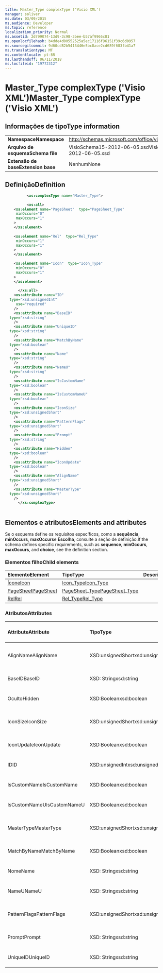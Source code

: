 ```yaml
---
title: Master_Type complexType ('Visio XML')
manager: soliver
ms.date: 03/09/2015
ms.audience: Developer
ms.topic: reference
localization_priority: Normal
ms.assetid: 2d799074-13d9-3c98-3bee-b57af9966c81
ms.openlocfilehash: b4dde4d00552525a5ec17116f96151f39c6d0957
ms.sourcegitcommit: 9d60cd82b5413446e5bc8ace2cd689f683fb41a7
ms.translationtype: MT
ms.contentlocale: pt-BR
ms.lasthandoff: 06/11/2018
ms.locfileid: "19772312"
---
```

# <a name="mastertype-complextype-visio-xml"></a><span data-ttu-id="6deb4-102">Master_Type complexType ('Visio XML')</span><span class="sxs-lookup"><span data-stu-id="6deb4-102">Master_Type complexType ('Visio XML')</span></span>

## <a name="type-information"></a><span data-ttu-id="6deb4-103">Informações de tipo</span><span class="sxs-lookup"><span data-stu-id="6deb4-103">Type information</span></span>

|||
|:-----|:-----|
|<span data-ttu-id="6deb4-104">**Namespace**</span><span class="sxs-lookup"><span data-stu-id="6deb4-104">**Namespace**</span></span> <br/> |http://schemas.microsoft.com/office/visio/2011/1/core  <br/> |
|<span data-ttu-id="6deb4-105">**Arquivo de esquema**</span><span class="sxs-lookup"><span data-stu-id="6deb4-105">**Schema file**</span></span> <br/> |<span data-ttu-id="6deb4-106">VisioSchema15-2012-06-05.xsd</span><span class="sxs-lookup"><span data-stu-id="6deb4-106">VisioSchema15-2012-06-05.xsd</span></span>  <br/> |
|<span data-ttu-id="6deb4-107">**Extensão de base**</span><span class="sxs-lookup"><span data-stu-id="6deb4-107">**Extension base**</span></span> <br/> |<span data-ttu-id="6deb4-108">Nenhum</span><span class="sxs-lookup"><span data-stu-id="6deb4-108">None</span></span>  <br/> |
   
## <a name="definition"></a><span data-ttu-id="6deb4-109">Definição</span><span class="sxs-lookup"><span data-stu-id="6deb4-109">Definition</span></span>

```XML
          <xs:complexType name="Master_Type">
          
          <xs:all>
    <xs:element name="PageSheet"  type="PageSheet_Type"
     minOccurs="0"
     maxOccurs="1"
    >
    </xs:element>
    
    <xs:element name="Rel"  type="Rel_Type"
     minOccurs="1"
     maxOccurs="1"
    >
    </xs:element>
    
    <xs:element name="Icon"  type="Icon_Type"
     minOccurs="0"
     maxOccurs="1"
    >
    </xs:element>
    
      </xs:all>
    <xs:attribute name="ID"
  type="xsd:unsignedInt"
     use="required"
    />
    <xs:attribute name="BaseID"
  type="xsd:string"
    />
    <xs:attribute name="UniqueID"
  type="xsd:string"
    />
    <xs:attribute name="MatchByName"
  type="xsd:boolean"
    />
    <xs:attribute name="Name"
  type="xsd:string"
    />
    <xs:attribute name="NameU"
  type="xsd:string"
    />
    <xs:attribute name="IsCustomName"
  type="xsd:boolean"
    />
    <xs:attribute name="IsCustomNameU"
  type="xsd:boolean"
    />
    <xs:attribute name="IconSize"
  type="xsd:unsignedShort"
    />
    <xs:attribute name="PatternFlags"
  type="xsd:unsignedShort"
    />
    <xs:attribute name="Prompt"
  type="xsd:string"
    />
    <xs:attribute name="Hidden"
  type="xsd:boolean"
    />
    <xs:attribute name="IconUpdate"
  type="xsd:boolean"
    />
    <xs:attribute name="AlignName"
  type="xsd:unsignedShort"
    />
    <xs:attribute name="MasterType"
  type="xsd:unsignedShort"
    />
      </xs:complexType>
      
```

## <a name="elements-and-attributes"></a><span data-ttu-id="6deb4-110">Elementos e atributos</span><span class="sxs-lookup"><span data-stu-id="6deb4-110">Elements and attributes</span></span>

<span data-ttu-id="6deb4-111">Se o esquema define os requisitos específicos, como a **sequência**, **minOccurs**, **maxOccurs**e **Escolha**, consulte a seção de definição.</span><span class="sxs-lookup"><span data-stu-id="6deb4-111">If the schema defines specific requirements, such as **sequence**, **minOccurs**, **maxOccurs**, and **choice**, see the definition section.</span></span> 
  
### <a name="child-elements"></a><span data-ttu-id="6deb4-112">Elementos filho</span><span class="sxs-lookup"><span data-stu-id="6deb4-112">Child elements</span></span>

|<span data-ttu-id="6deb4-113">**Elemento**</span><span class="sxs-lookup"><span data-stu-id="6deb4-113">**Element**</span></span>|<span data-ttu-id="6deb4-114">**Tipo**</span><span class="sxs-lookup"><span data-stu-id="6deb4-114">**Type**</span></span>|<span data-ttu-id="6deb4-115">**Descrição**</span><span class="sxs-lookup"><span data-stu-id="6deb4-115">**Description**</span></span>|
|:-----|:-----|:-----|
|[<span data-ttu-id="6deb4-116">Ícone</span><span class="sxs-lookup"><span data-stu-id="6deb4-116">Icon</span></span>](icon-element-master_type-complextypevisio-xml.md) <br/> |[<span data-ttu-id="6deb4-117">Icon_Type</span><span class="sxs-lookup"><span data-stu-id="6deb4-117">Icon_Type</span></span>](icon_type-complextypevisio-xml.md) <br/> ||
|[<span data-ttu-id="6deb4-118">PageSheet</span><span class="sxs-lookup"><span data-stu-id="6deb4-118">PageSheet</span></span>](pagesheet-element-master_type-complextypevisio-xml.md) <br/> |[<span data-ttu-id="6deb4-119">PageSheet_Type</span><span class="sxs-lookup"><span data-stu-id="6deb4-119">PageSheet_Type</span></span>](pagesheet_type-complextypevisio-xml.md) <br/> ||
|[<span data-ttu-id="6deb4-120">Rel</span><span class="sxs-lookup"><span data-stu-id="6deb4-120">Rel</span></span>](rel-element-master_type-complextypevisio-xml.md) <br/> |[<span data-ttu-id="6deb4-121">Rel_Type</span><span class="sxs-lookup"><span data-stu-id="6deb4-121">Rel_Type</span></span>](rel_type-complextypevisio-xml.md) <br/> ||
   
### <a name="attributes"></a><span data-ttu-id="6deb4-122">Atributos</span><span class="sxs-lookup"><span data-stu-id="6deb4-122">Attributes</span></span>

|<span data-ttu-id="6deb4-123">**Attribute**</span><span class="sxs-lookup"><span data-stu-id="6deb4-123">**Attribute**</span></span>|<span data-ttu-id="6deb4-124">**Tipo**</span><span class="sxs-lookup"><span data-stu-id="6deb4-124">**Type**</span></span>|<span data-ttu-id="6deb4-125">**Obrigatório**</span><span class="sxs-lookup"><span data-stu-id="6deb4-125">**Required**</span></span>|<span data-ttu-id="6deb4-126">**Descrição**</span><span class="sxs-lookup"><span data-stu-id="6deb4-126">**Description**</span></span>|<span data-ttu-id="6deb4-127">**Valores possíveis**</span><span class="sxs-lookup"><span data-stu-id="6deb4-127">**Possible values**</span></span>|
|:-----|:-----|:-----|:-----|:-----|
|<span data-ttu-id="6deb4-128">AlignName</span><span class="sxs-lookup"><span data-stu-id="6deb4-128">AlignName</span></span>  <br/> |<span data-ttu-id="6deb4-129">XSD:unsignedShort</span><span class="sxs-lookup"><span data-stu-id="6deb4-129">xsd:unsignedShort</span></span>  <br/> |<span data-ttu-id="6deb4-130">opcional</span><span class="sxs-lookup"><span data-stu-id="6deb4-130">optional</span></span>  <br/> ||<span data-ttu-id="6deb4-131">Valores do tipo xsd:unsignedShort.</span><span class="sxs-lookup"><span data-stu-id="6deb4-131">Values of the xsd:unsignedShort type.</span></span>  <br/> |
|<span data-ttu-id="6deb4-132">BaseID</span><span class="sxs-lookup"><span data-stu-id="6deb4-132">BaseID</span></span>  <br/> |<span data-ttu-id="6deb4-133">XSD: String</span><span class="sxs-lookup"><span data-stu-id="6deb4-133">xsd:string</span></span>  <br/> |<span data-ttu-id="6deb4-134">opcional</span><span class="sxs-lookup"><span data-stu-id="6deb4-134">optional</span></span>  <br/> ||<span data-ttu-id="6deb4-135">Valores do tipo xsd: String.</span><span class="sxs-lookup"><span data-stu-id="6deb4-135">Values of the xsd:string type.</span></span>  <br/> |
|<span data-ttu-id="6deb4-136">Oculto</span><span class="sxs-lookup"><span data-stu-id="6deb4-136">Hidden</span></span>  <br/> |<span data-ttu-id="6deb4-137">XSD:Boolean</span><span class="sxs-lookup"><span data-stu-id="6deb4-137">xsd:boolean</span></span>  <br/> |<span data-ttu-id="6deb4-138">opcional</span><span class="sxs-lookup"><span data-stu-id="6deb4-138">optional</span></span>  <br/> ||<span data-ttu-id="6deb4-139">Valores do tipo xsd:boolean.</span><span class="sxs-lookup"><span data-stu-id="6deb4-139">Values of the xsd:boolean type.</span></span>  <br/> |
|<span data-ttu-id="6deb4-140">IconSize</span><span class="sxs-lookup"><span data-stu-id="6deb4-140">IconSize</span></span>  <br/> |<span data-ttu-id="6deb4-141">XSD:unsignedShort</span><span class="sxs-lookup"><span data-stu-id="6deb4-141">xsd:unsignedShort</span></span>  <br/> |<span data-ttu-id="6deb4-142">opcional</span><span class="sxs-lookup"><span data-stu-id="6deb4-142">optional</span></span>  <br/> ||<span data-ttu-id="6deb4-143">Valores do tipo xsd:unsignedShort.</span><span class="sxs-lookup"><span data-stu-id="6deb4-143">Values of the xsd:unsignedShort type.</span></span>  <br/> |
|<span data-ttu-id="6deb4-144">IconUpdate</span><span class="sxs-lookup"><span data-stu-id="6deb4-144">IconUpdate</span></span>  <br/> |<span data-ttu-id="6deb4-145">XSD:Boolean</span><span class="sxs-lookup"><span data-stu-id="6deb4-145">xsd:boolean</span></span>  <br/> |<span data-ttu-id="6deb4-146">opcional</span><span class="sxs-lookup"><span data-stu-id="6deb4-146">optional</span></span>  <br/> ||<span data-ttu-id="6deb4-147">Valores do tipo xsd:boolean.</span><span class="sxs-lookup"><span data-stu-id="6deb4-147">Values of the xsd:boolean type.</span></span>  <br/> |
|<span data-ttu-id="6deb4-148">ID</span><span class="sxs-lookup"><span data-stu-id="6deb4-148">ID</span></span>  <br/> |<span data-ttu-id="6deb4-149">XSD:unsignedInt</span><span class="sxs-lookup"><span data-stu-id="6deb4-149">xsd:unsignedInt</span></span>  <br/> |<span data-ttu-id="6deb4-150">obrigatório</span><span class="sxs-lookup"><span data-stu-id="6deb4-150">required</span></span>  <br/> ||<span data-ttu-id="6deb4-151">Valores do tipo xsd:unsignedInt.</span><span class="sxs-lookup"><span data-stu-id="6deb4-151">Values of the xsd:unsignedInt type.</span></span>  <br/> |
|<span data-ttu-id="6deb4-152">IsCustomName</span><span class="sxs-lookup"><span data-stu-id="6deb4-152">IsCustomName</span></span>  <br/> |<span data-ttu-id="6deb4-153">XSD:Boolean</span><span class="sxs-lookup"><span data-stu-id="6deb4-153">xsd:boolean</span></span>  <br/> |<span data-ttu-id="6deb4-154">opcional</span><span class="sxs-lookup"><span data-stu-id="6deb4-154">optional</span></span>  <br/> ||<span data-ttu-id="6deb4-155">Valores do tipo xsd:boolean.</span><span class="sxs-lookup"><span data-stu-id="6deb4-155">Values of the xsd:boolean type.</span></span>  <br/> |
|<span data-ttu-id="6deb4-156">IsCustomNameU</span><span class="sxs-lookup"><span data-stu-id="6deb4-156">IsCustomNameU</span></span>  <br/> |<span data-ttu-id="6deb4-157">XSD:Boolean</span><span class="sxs-lookup"><span data-stu-id="6deb4-157">xsd:boolean</span></span>  <br/> |<span data-ttu-id="6deb4-158">opcional</span><span class="sxs-lookup"><span data-stu-id="6deb4-158">optional</span></span>  <br/> ||<span data-ttu-id="6deb4-159">Valores do tipo xsd:boolean.</span><span class="sxs-lookup"><span data-stu-id="6deb4-159">Values of the xsd:boolean type.</span></span>  <br/> |
|<span data-ttu-id="6deb4-160">MasterType</span><span class="sxs-lookup"><span data-stu-id="6deb4-160">MasterType</span></span>  <br/> |<span data-ttu-id="6deb4-161">XSD:unsignedShort</span><span class="sxs-lookup"><span data-stu-id="6deb4-161">xsd:unsignedShort</span></span>  <br/> |<span data-ttu-id="6deb4-162">opcional</span><span class="sxs-lookup"><span data-stu-id="6deb4-162">optional</span></span>  <br/> ||<span data-ttu-id="6deb4-163">Valores do tipo xsd:unsignedShort.</span><span class="sxs-lookup"><span data-stu-id="6deb4-163">Values of the xsd:unsignedShort type.</span></span>  <br/> |
|<span data-ttu-id="6deb4-164">MatchByName</span><span class="sxs-lookup"><span data-stu-id="6deb4-164">MatchByName</span></span>  <br/> |<span data-ttu-id="6deb4-165">XSD:Boolean</span><span class="sxs-lookup"><span data-stu-id="6deb4-165">xsd:boolean</span></span>  <br/> |<span data-ttu-id="6deb4-166">opcional</span><span class="sxs-lookup"><span data-stu-id="6deb4-166">optional</span></span>  <br/> ||<span data-ttu-id="6deb4-167">Valores do tipo xsd:boolean.</span><span class="sxs-lookup"><span data-stu-id="6deb4-167">Values of the xsd:boolean type.</span></span>  <br/> |
|<span data-ttu-id="6deb4-168">Nome</span><span class="sxs-lookup"><span data-stu-id="6deb4-168">Name</span></span>  <br/> |<span data-ttu-id="6deb4-169">XSD: String</span><span class="sxs-lookup"><span data-stu-id="6deb4-169">xsd:string</span></span>  <br/> |<span data-ttu-id="6deb4-170">opcional</span><span class="sxs-lookup"><span data-stu-id="6deb4-170">optional</span></span>  <br/> ||<span data-ttu-id="6deb4-171">Valores do tipo xsd: String.</span><span class="sxs-lookup"><span data-stu-id="6deb4-171">Values of the xsd:string type.</span></span>  <br/> |
|<span data-ttu-id="6deb4-172">NameU</span><span class="sxs-lookup"><span data-stu-id="6deb4-172">NameU</span></span>  <br/> |<span data-ttu-id="6deb4-173">XSD: String</span><span class="sxs-lookup"><span data-stu-id="6deb4-173">xsd:string</span></span>  <br/> |<span data-ttu-id="6deb4-174">opcional</span><span class="sxs-lookup"><span data-stu-id="6deb4-174">optional</span></span>  <br/> ||<span data-ttu-id="6deb4-175">Valores do tipo xsd: String.</span><span class="sxs-lookup"><span data-stu-id="6deb4-175">Values of the xsd:string type.</span></span>  <br/> |
|<span data-ttu-id="6deb4-176">PatternFlags</span><span class="sxs-lookup"><span data-stu-id="6deb4-176">PatternFlags</span></span>  <br/> |<span data-ttu-id="6deb4-177">XSD:unsignedShort</span><span class="sxs-lookup"><span data-stu-id="6deb4-177">xsd:unsignedShort</span></span>  <br/> |<span data-ttu-id="6deb4-178">opcional</span><span class="sxs-lookup"><span data-stu-id="6deb4-178">optional</span></span>  <br/> ||<span data-ttu-id="6deb4-179">Valores do tipo xsd:unsignedShort.</span><span class="sxs-lookup"><span data-stu-id="6deb4-179">Values of the xsd:unsignedShort type.</span></span>  <br/> |
|<span data-ttu-id="6deb4-180">Prompt</span><span class="sxs-lookup"><span data-stu-id="6deb4-180">Prompt</span></span>  <br/> |<span data-ttu-id="6deb4-181">XSD: String</span><span class="sxs-lookup"><span data-stu-id="6deb4-181">xsd:string</span></span>  <br/> |<span data-ttu-id="6deb4-182">opcional</span><span class="sxs-lookup"><span data-stu-id="6deb4-182">optional</span></span>  <br/> ||<span data-ttu-id="6deb4-183">Valores do tipo xsd: String.</span><span class="sxs-lookup"><span data-stu-id="6deb4-183">Values of the xsd:string type.</span></span>  <br/> |
|<span data-ttu-id="6deb4-184">UniqueID</span><span class="sxs-lookup"><span data-stu-id="6deb4-184">UniqueID</span></span>  <br/> |<span data-ttu-id="6deb4-185">XSD: String</span><span class="sxs-lookup"><span data-stu-id="6deb4-185">xsd:string</span></span>  <br/> |<span data-ttu-id="6deb4-186">opcional</span><span class="sxs-lookup"><span data-stu-id="6deb4-186">optional</span></span>  <br/> ||<span data-ttu-id="6deb4-187">Valores do tipo xsd: String.</span><span class="sxs-lookup"><span data-stu-id="6deb4-187">Values of the xsd:string type.</span></span>  <br/> |
   

